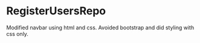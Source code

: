 # RegisterUsersRepo

Modified navbar using html and css. Avoided bootstrap and did styling with css only.  